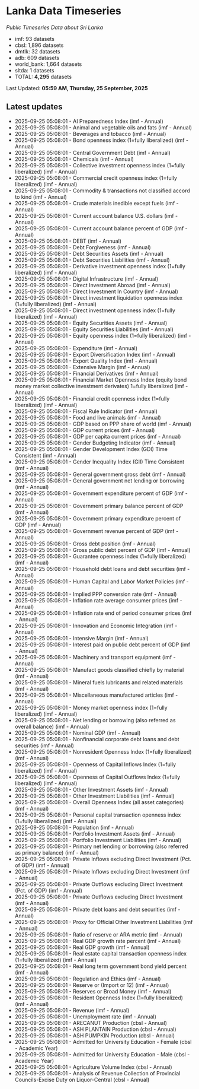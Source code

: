 # Lanka Data Timeseries
*Public Timeseries Data about Sri Lanka*

* imf: 93 datasets
* cbsl: 1,896 datasets
* dmtlk: 32 datasets
* adb: 609 datasets
* world_bank: 1,664 datasets
* sltda: 1 datasets
* TOTAL: **4,295** datasets

Last Updated: **05:59 AM, Thursday, 25 September, 2025**

## Latest updates

* 2025-09-25 05:08:01 - AI Preparedness Index (imf - Annual)
* 2025-09-25 05:08:01 - Animal and vegetable oils and fats (imf - Annual)
* 2025-09-25 05:08:01 - Beverages and tobacco (imf - Annual)
* 2025-09-25 05:08:01 - Bond openness index (1=fully liberalized) (imf - Annual)
* 2025-09-25 05:08:01 - Central Government Debt (imf - Annual)
* 2025-09-25 05:08:01 - Chemicals (imf - Annual)
* 2025-09-25 05:08:01 - Collective investment openness index (1=fully liberalized) (imf - Annual)
* 2025-09-25 05:08:01 - Commercial credit openness index (1=fully liberalized) (imf - Annual)
* 2025-09-25 05:08:01 - Commodity & transactions not classified accord to kind (imf - Annual)
* 2025-09-25 05:08:01 - Crude materials inedible except fuels (imf - Annual)
* 2025-09-25 05:08:01 - Current account balance U.S. dollars (imf - Annual)
* 2025-09-25 05:08:01 - Current account balance percent of GDP (imf - Annual)
* 2025-09-25 05:08:01 - DEBT (imf - Annual)
* 2025-09-25 05:08:01 - Debt Forgiveness (imf - Annual)
* 2025-09-25 05:08:01 - Debt Securities Assets (imf - Annual)
* 2025-09-25 05:08:01 - Debt Securities Liabilities (imf - Annual)
* 2025-09-25 05:08:01 - Derivative investment openness index (1=fully liberalized) (imf - Annual)
* 2025-09-25 05:08:01 - Digital Infrastructure (imf - Annual)
* 2025-09-25 05:08:01 - Direct Investment Abroad (imf - Annual)
* 2025-09-25 05:08:01 - Direct Investment In Country (imf - Annual)
* 2025-09-25 05:08:01 - Direct investment liquidation openness index (1=fully liberalized) (imf - Annual)
* 2025-09-25 05:08:01 - Direct investment openness index (1=fully liberalized) (imf - Annual)
* 2025-09-25 05:08:01 - Equity Securities Assets (imf - Annual)
* 2025-09-25 05:08:01 - Equity Securities Liabilities (imf - Annual)
* 2025-09-25 05:08:01 - Equity openness index (1=fully liberalized) (imf - Annual)
* 2025-09-25 05:08:01 - Expenditure (imf - Annual)
* 2025-09-25 05:08:01 - Export Diversification Index (imf - Annual)
* 2025-09-25 05:08:01 - Export Quality Index (imf - Annual)
* 2025-09-25 05:08:01 - Extensive Margin (imf - Annual)
* 2025-09-25 05:08:01 - Financial Derivatives (imf - Annual)
* 2025-09-25 05:08:01 - Financial Market Openness Index (equity bond money market collective investment derivates) 1=fully liberalized (imf - Annual)
* 2025-09-25 05:08:01 - Financial credit openness index (1=fully liberalized) (imf - Annual)
* 2025-09-25 05:08:01 - Fiscal Rule Indicator (imf - Annual)
* 2025-09-25 05:08:01 - Food and live animals (imf - Annual)
* 2025-09-25 05:08:01 - GDP based on PPP share of world (imf - Annual)
* 2025-09-25 05:08:01 - GDP current prices (imf - Annual)
* 2025-09-25 05:08:01 - GDP per capita current prices (imf - Annual)
* 2025-09-25 05:08:01 - Gender Budgeting Indicator (imf - Annual)
* 2025-09-25 05:08:01 - Gender Development Index (GDI) Time Consistent (imf - Annual)
* 2025-09-25 05:08:01 - Gender Inequality Index (GII) Time Consistent (imf - Annual)
* 2025-09-25 05:08:01 - General government gross debt (imf - Annual)
* 2025-09-25 05:08:01 - General government net lending or borrowing (imf - Annual)
* 2025-09-25 05:08:01 - Government expenditure percent of GDP (imf - Annual)
* 2025-09-25 05:08:01 - Government primary balance percent of GDP (imf - Annual)
* 2025-09-25 05:08:01 - Government primary expenditure percent of GDP (imf - Annual)
* 2025-09-25 05:08:01 - Government revenue percent of GDP (imf - Annual)
* 2025-09-25 05:08:01 - Gross debt position (imf - Annual)
* 2025-09-25 05:08:01 - Gross public debt percent of GDP (imf - Annual)
* 2025-09-25 05:08:01 - Guarantee openness index (1=fully liberalized) (imf - Annual)
* 2025-09-25 05:08:01 - Household debt loans and debt securities (imf - Annual)
* 2025-09-25 05:08:01 - Human Capital and Labor Market Policies (imf - Annual)
* 2025-09-25 05:08:01 - Implied PPP conversion rate (imf - Annual)
* 2025-09-25 05:08:01 - Inflation rate average consumer prices (imf - Annual)
* 2025-09-25 05:08:01 - Inflation rate end of period consumer prices (imf - Annual)
* 2025-09-25 05:08:01 - Innovation and Economic Integration (imf - Annual)
* 2025-09-25 05:08:01 - Intensive Margin (imf - Annual)
* 2025-09-25 05:08:01 - Interest paid on public debt percent of GDP (imf - Annual)
* 2025-09-25 05:08:01 - Machinery and transport equipment (imf - Annual)
* 2025-09-25 05:08:01 - Manufact goods classified chiefly by material (imf - Annual)
* 2025-09-25 05:08:01 - Mineral fuels lubricants and related materials (imf - Annual)
* 2025-09-25 05:08:01 - Miscellaneous manufactured articles (imf - Annual)
* 2025-09-25 05:08:01 - Money market openness index (1=fully liberalized) (imf - Annual)
* 2025-09-25 05:08:01 - Net lending or borrowing (also referred as overall balance) (imf - Annual)
* 2025-09-25 05:08:01 - Nominal GDP (imf - Annual)
* 2025-09-25 05:08:01 - Nonfinancial corporate debt loans and debt securities (imf - Annual)
* 2025-09-25 05:08:01 - Nonresident Openness Index (1=fully liberalized) (imf - Annual)
* 2025-09-25 05:08:01 - Openness of Capital Inflows Index (1=fully liberalized) (imf - Annual)
* 2025-09-25 05:08:01 - Openness of Capital Outflows Index (1=fully liberalized) (imf - Annual)
* 2025-09-25 05:08:01 - Other Investment Assets (imf - Annual)
* 2025-09-25 05:08:01 - Other Investment Liabilities (imf - Annual)
* 2025-09-25 05:08:01 - Overall Openness Index (all asset categories) (imf - Annual)
* 2025-09-25 05:08:01 - Personal capital transaction openness index (1=fully liberalized) (imf - Annual)
* 2025-09-25 05:08:01 - Population (imf - Annual)
* 2025-09-25 05:08:01 - Portfolio Investment Assets (imf - Annual)
* 2025-09-25 05:08:01 - Portfolio Investment Liabilities (imf - Annual)
* 2025-09-25 05:08:01 - Primary net lending or borrowing (also referred as primary balance) (imf - Annual)
* 2025-09-25 05:08:01 - Private Inflows excluding Direct Investment (Pct. of GDP) (imf - Annual)
* 2025-09-25 05:08:01 - Private Inflows excluding Direct Investment (imf - Annual)
* 2025-09-25 05:08:01 - Private Outflows excluding Direct Investment (Pct. of GDP) (imf - Annual)
* 2025-09-25 05:08:01 - Private Outflows excluding Direct Investment (imf - Annual)
* 2025-09-25 05:08:01 - Private debt loans and debt securities (imf - Annual)
* 2025-09-25 05:08:01 - Proxy for Official Other Investment Liabilities (imf - Annual)
* 2025-09-25 05:08:01 - Ratio of reserve or ARA metric (imf - Annual)
* 2025-09-25 05:08:01 - Real GDP growth rate percent (imf - Annual)
* 2025-09-25 05:08:01 - Real GDP growth (imf - Annual)
* 2025-09-25 05:08:01 - Real estate capital transaction openness index (1=fully liberalized) (imf - Annual)
* 2025-09-25 05:08:01 - Real long term government bond yield percent (imf - Annual)
* 2025-09-25 05:08:01 - Regulation and Ethics (imf - Annual)
* 2025-09-25 05:08:01 - Reserve or (Import or 12) (imf - Annual)
* 2025-09-25 05:08:01 - Reserves or Broad Money (imf - Annual)
* 2025-09-25 05:08:01 - Resident Openness Index (1=fully liberalized) (imf - Annual)
* 2025-09-25 05:08:01 - Revenue (imf - Annual)
* 2025-09-25 05:08:01 - Unemployment rate (imf - Annual)
* 2025-09-25 05:08:01 - ARECANUT Production (cbsl - Annual)
* 2025-09-25 05:08:01 - ASH PLANTAIN Production (cbsl - Annual)
* 2025-09-25 05:08:01 - ASH PUMPKIN Production (cbsl - Annual)
* 2025-09-25 05:08:01 - Admitted for University Education - Female (cbsl - Academic Year)
* 2025-09-25 05:08:01 - Admitted for University Education - Male (cbsl - Academic Year)
* 2025-09-25 05:08:01 - Agriculture Volume Index (cbsl - Annual)
* 2025-09-25 05:08:01 - Analysis of Revenue Collection of Provincial Councils-Excise Duty on Liquor-Central (cbsl - Annual)